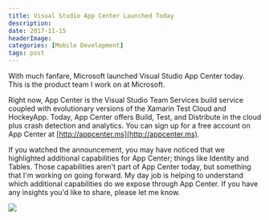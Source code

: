 ```yaml
---
title: Visual Studio App Center Launched Today
description: 
date: 2017-11-15
headerImage: 
categories: [Mobile Development]
tags: post
---
```


With much fanfare, Microsoft launched Visual Studio App Center today.  This is the product team I work on at Microsoft.

Right now, App Center is the Visual Studio Team Services build service coupled with evolutionary versions of the Xamarin Test Cloud and HockeyApp. Today, App Center offers Build, Test, and Distribute in the cloud plus crash detection and analytics. You can sign up for a free account on App Center at [http://appcenter.ms](http://appcenter.ms).

If you watched the announcement, you may have noticed that we highlighted additional capabilities for App Center; things like Identity and Tables. Those capabilities aren't part of App Center today, but something that I'm working on going forward. My day job is helping to understand which additional capabilities do we expose through App Center. If you have any insights you'd like to share, please let me know.

![](images/stories/2017/app-center-landing.png)